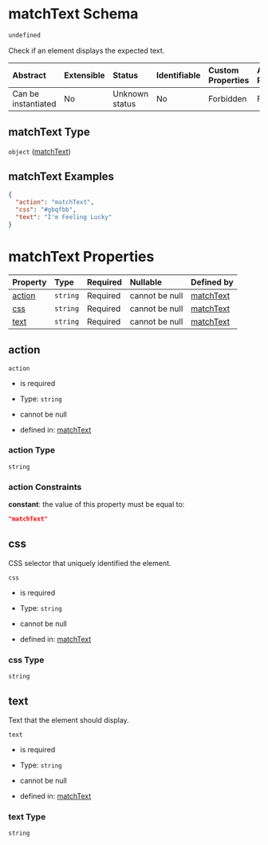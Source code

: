 # matchText Schema

```txt
undefined
```

Check if an element displays the expected text.

| Abstract            | Extensible | Status         | Identifiable | Custom Properties | Additional Properties | Access Restrictions | Defined In                                                                   |
| :------------------ | :--------- | :------------- | :----------- | :---------------- | :-------------------- | :------------------ | :--------------------------------------------------------------------------- |
| Can be instantiated | No         | Unknown status | No           | Forbidden         | Forbidden             | none                | [matchText\_v1.schema.json](matchText_v1.schema.json "open original schema") |

## matchText Type

`object` ([matchText](matchtext_v1.md))

## matchText Examples

```json
{
  "action": "matchText",
  "css": "#gbqfbb",
  "text": "I'm Feeling Lucky"
}
```

# matchText Properties

| Property          | Type     | Required | Nullable       | Defined by                                                                    |
| :---------------- | :------- | :------- | :------------- | :---------------------------------------------------------------------------- |
| [action](#action) | `string` | Required | cannot be null | [matchText](matchtext_v1-properties-action.md "undefined#/properties/action") |
| [css](#css)       | `string` | Required | cannot be null | [matchText](matchtext_v1-properties-css.md "undefined#/properties/css")       |
| [text](#text)     | `string` | Required | cannot be null | [matchText](matchtext_v1-properties-text.md "undefined#/properties/text")     |

## action



`action`

*   is required

*   Type: `string`

*   cannot be null

*   defined in: [matchText](matchtext_v1-properties-action.md "undefined#/properties/action")

### action Type

`string`

### action Constraints

**constant**: the value of this property must be equal to:

```json
"matchText"
```

## css

CSS selector that uniquely identified the element.

`css`

*   is required

*   Type: `string`

*   cannot be null

*   defined in: [matchText](matchtext_v1-properties-css.md "undefined#/properties/css")

### css Type

`string`

## text

Text that the element should display.

`text`

*   is required

*   Type: `string`

*   cannot be null

*   defined in: [matchText](matchtext_v1-properties-text.md "undefined#/properties/text")

### text Type

`string`
